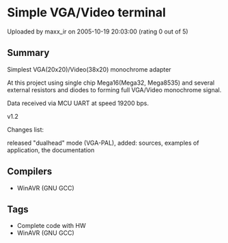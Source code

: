 # Simple VGA/Video terminal

Uploaded by maxx_ir on 2005-10-19 20:03:00 (rating 0 out of 5)

## Summary

Simplest VGA(20x20)/Video(38x20) monochrome adapter  

At this project using single chip Mega16(Mega32, Mega8535) and several external resistors and diodes to forming full VGA/Video monochrome signal.  

Data received via MCU UART at speed 19200 bps.  

v1.2  

Changes list:  

released "dualhead" mode (VGA-PAL), added: sources, examples of application, the documentation

## Compilers

- WinAVR (GNU GCC)

## Tags

- Complete code with HW
- WinAVR (GNU GCC)
